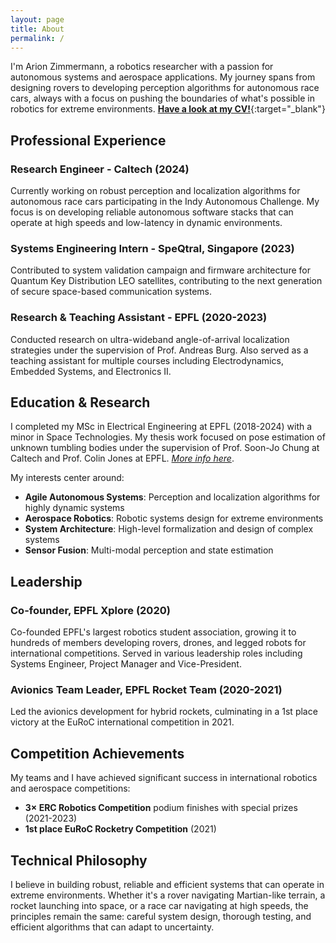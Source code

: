 ```yaml
---
layout: page
title: About
permalink: /
---
```


I'm Arion Zimmermann, a robotics researcher with a passion for autonomous systems and aerospace applications. My journey spans from designing rovers to developing perception algorithms for autonomous race cars, always with a focus on pushing the boundaries of what's possible in robotics for extreme environments. [**Have a look at my CV!**](/assets/docs/cv_v5.pdf){:target="_blank"}

## Professional Experience

### Research Engineer - Caltech (2024)
Currently working on robust perception and localization algorithms for autonomous race cars participating in the Indy Autonomous Challenge. My focus is on developing reliable autonomous software stacks that can operate at high speeds and low-latency in dynamic environments.

### Systems Engineering Intern - SpeQtral, Singapore (2023)
Contributed to system validation campaign and firmware architecture for Quantum Key Distribution LEO satellites, contributing to the next generation of secure space-based communication systems.

### Research & Teaching Assistant - EPFL (2020-2023)
Conducted research on ultra-wideband angle-of-arrival localization strategies under the supervision of Prof. Andreas Burg. Also served as a teaching assistant for multiple courses including Electrodynamics, Embedded Systems, and Electronics II.

## Education & Research

I completed my MSc in Electrical Engineering at EPFL (2018-2024) with a minor in Space Technologies. My thesis work focused on pose estimation of unknown tumbling bodies under the supervision of Prof. Soon-Jo Chung at Caltech and Prof. Colin Jones at EPFL. [*More info here*](research/#pose-estimation-of-unknown-tumbling-bodies-2024).

My interests center around:
- **Agile Autonomous Systems**: Perception and localization algorithms for highly dynamic systems
- **Aerospace Robotics**: Robotic systems design for extreme environments
- **System Architecture**: High-level formalization and design of complex systems
- **Sensor Fusion**: Multi-modal perception and state estimation

## Leadership

### Co-founder, EPFL Xplore (2020)
Co-founded EPFL's largest robotics student association, growing it to hundreds of members developing rovers, drones, and legged robots for international competitions. Served in various leadership roles including Systems Engineer, Project Manager and Vice-President.

### Avionics Team Leader, EPFL Rocket Team (2020-2021)
Led the avionics development for hybrid rockets, culminating in a 1st place victory at the EuRoC international competition in 2021.

## Competition Achievements

My teams and I have achieved significant success in international robotics and aerospace competitions:
- **3× ERC Robotics Competition** podium finishes with special prizes (2021-2023)
- **1st place EuRoC Rocketry Competition** (2021)

## Technical Philosophy

I believe in building robust, reliable and efficient systems that can operate in extreme environments. Whether it's a rover navigating Martian-like terrain, a rocket launching into space, or a race car navigating at high speeds, the principles remain the same: careful system design, thorough testing, and efficient algorithms that can adapt to uncertainty.
